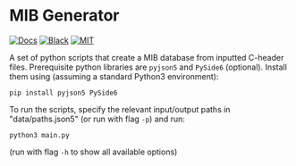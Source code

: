 # MIB Generator
[![Docs](https://img.shields.io/badge/docs-2023_08_30-green)](docs/_build/index.html)
[![Black](https://img.shields.io/badge/code_style-black-black)](https://github.com/psf/black)
[![MIT](https://img.shields.io/badge/license-MIT-purple)](LICENSE)

A set of python scripts that create a MIB database from inputted C-header files.
Prerequisite python libraries are `pyjson5` and `PySide6` (optional). Install them using (assuming a standard Python3 environment):
```
pip install pyjson5 PySide6
``` 
To run the scripts, specify the relevant input/output paths in "data/paths.json5"  (or run with flag `-p`) and run:
```
python3 main.py
```
(run with flag `-h` to show all available options)
